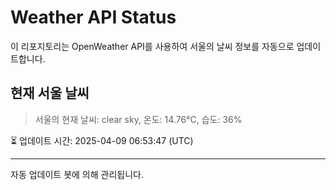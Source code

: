 
# Weather API Status

이 리포지토리는 OpenWeather API를 사용하여 서울의 날씨 정보를 자동으로 업데이트합니다.

## 현재 서울 날씨
> 서울의 현재 날씨: clear sky, 온도: 14.76°C, 습도: 36%

⏳ 업데이트 시간: 2025-04-09 06:53:47 (UTC)

---
자동 업데이트 봇에 의해 관리됩니다.
